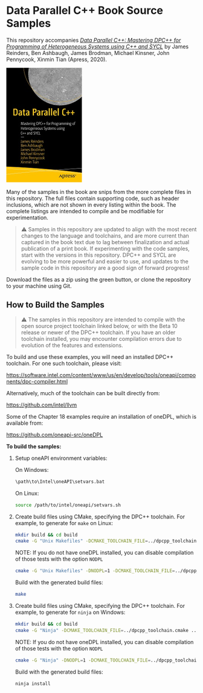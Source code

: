# Data Parallel C++ Book Source Samples

This repository accompanies
[*Data Parallel C++: Mastering DPC++ for Programming of Heterogeneous Systems using C++ and SYCL*](https://www.apress.com/9781484255735)
by James Reinders, Ben Ashbaugh, James Brodman, Michael Kinsner, John
Pennycook, Xinmin Tian (Apress, 2020).

[comment]: #cover
![Cover image](9781484255735.jpg)

Many of the samples in the book are snips from the more complete files in this
repository. The full files contain supporting code, such as header inclusions,
which are not shown in every listing within the book. The complete listings
are intended to compile and be modifiable for experimentation.

> :warning: Samples in this repository are updated to align with the most
recent changes to the language and toolchains, and are more current than
captured in the book text due to lag between finalization and actual
publication of a print book. If experimenting with the code samples, start
with the versions in this repository. DPC++ and SYCL are evolving to be more
powerful and easier to use, and updates to the sample code in this repository
are a good sign of forward progress!

Download the files as a zip using the green button, or clone the repository to
your machine using Git.


## How to Build the Samples

> :warning: The samples in this repository are intended to compile with the
open source project toolchain linked below, or with the Beta 10 release or
newer of the DPC++ toolchain. If you have an older toolchain installed, you
may encounter compilation errors due to evolution of the features and
extensions.

To build and use these examples, you will need an installed DPC++ toolchain.
For one such toolchain, please visit:

https://software.intel.com/content/www/us/en/develop/tools/oneapi/components/dpc-compiler.html

Alternatively, much of the toolchain can be built directly from:

https://github.com/intel/llvm

Some of the Chapter 18 examples require an installation of oneDPL, which is
available from:

https://github.com/oneapi-src/oneDPL


**To build the samples:**

1. Setup oneAPI environment variables:

    On Windows:

    ```sh
    \path\to\Intel\oneAPI\setvars.bat
    ```

    On Linux:

    ```sh
    source /path/to/intel/oneapi/setvars.sh
    ```

2. Create build files using CMake, specifying the DPC++ toolchain.
   For example, to generate for `make` on Linux:

    ```sh
    mkdir build && cd build
    cmake -G "Unix Makefiles" -DCMAKE_TOOLCHAIN_FILE=../dpcpp_toolchain.cmake ..
    ```

    NOTE: If you do not have oneDPL installed, you can disable compilation of
    those tests with the option `NODPL`

    ```sh
    cmake -G "Unix Makefiles" -DNODPL=1 -DCMAKE_TOOLCHAIN_FILE=../dpcpp_toolchain.cmake ..
    ```
    Build with the generated build files:
    ```sh
    make
    ```

3. Create build files using CMake, specifying the DPC++ toolchain.
   For example, to generate for `ninja` on Windows:

    ```sh
    mkdir build && cd build
    cmake -G "Ninja" -DCMAKE_TOOLCHAIN_FILE=../dpcpp_toolchain.cmake ..
    ```

    NOTE: If you do not have oneDPL installed, you can disable compilation of
    those tests with the option `NODPL`

    ```sh
    cmake -G "Ninja" -DNODPL=1 -DCMAKE_TOOLCHAIN_FILE=../dpcpp_toolchain.cmake ..
    ```
    Build with the generated build files:
    ```sh
    ninja install
    ```
